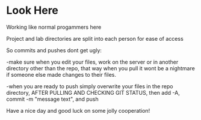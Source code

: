 # Look Here

Working like normal progammers here

Project and lab directories are split into each person for ease of access

So commits and pushes dont get ugly:

-make sure when you edit your files, work on the server or in another directory other than the repo, that
 way when you pull it wont be a nightmare if someone else made changes to their files.

-when you are ready to push simply overwrite your files in the repo directory, AFTER PULLING AND CHECKING GIT
 STATUS, then add -A, commit -m "message text", and push

Have a nice day and good luck on some jolly cooperation!
